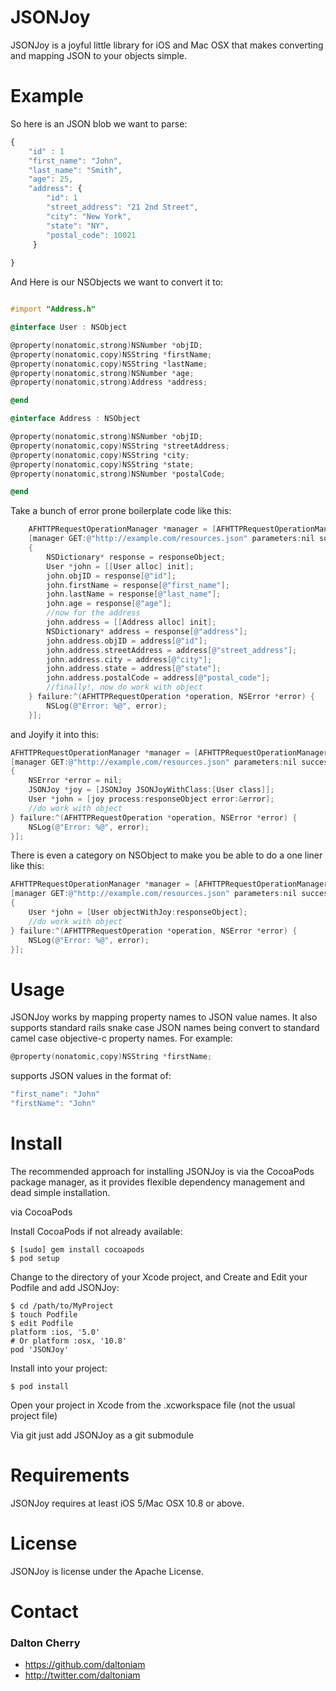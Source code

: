 JSONJoy
=======

JSONJoy is a joyful little library for iOS and Mac OSX that makes converting and mapping JSON to your objects simple. 

# Example #
So here is an JSON blob we want to parse:
```javascript
{
	"id" : 1
	"first_name": "John",
	"last_name": "Smith",
	"age": 25,
	"address": {
		"id": 1
		"street_address": "21 2nd Street",
	    "city": "New York",
	    "state": "NY",
	    "postal_code": 10021
	 }
	
}
```
And Here is our NSObjects we want to convert it to:

```objective-c

#import "Address.h"

@interface User : NSObject

@property(nonatomic,strong)NSNumber *objID;
@property(nonatomic,copy)NSString *firstName;
@property(nonatomic,copy)NSString *lastName;
@property(nonatomic,strong)NSNumber *age;
@property(nonatomic,strong)Address *address;

@end

@interface Address : NSObject

@property(nonatomic,strong)NSNumber *objID;
@property(nonatomic,copy)NSString *streetAddress;
@property(nonatomic,copy)NSString *city;
@property(nonatomic,copy)NSString *state;
@property(nonatomic,strong)NSNumber *postalCode;

@end
```
Take a bunch of error prone boilerplate code like this:
```objective-c
	AFHTTPRequestOperationManager *manager = [AFHTTPRequestOperationManager manager];
	[manager GET:@"http://example.com/resources.json" parameters:nil success:^(AFHTTPRequestOperation *operation, id responseObject) 
	{
		NSDictionary* response = responseObject;
        User *john = [[User alloc] init];
        john.objID = response[@"id"];
        john.firstName = response[@"first_name"];
        john.lastName = response[@"last_name"];
        john.age = response[@"age"];
		//now for the address
		john.address = [[Address alloc] init];
        NSDictionary* address = response[@"address"];
        john.address.objID = address[@"id"];
        john.address.streetAddress = address[@"street_address"];
        john.address.city = address[@"city"];
        john.address.state = address[@"state"];
        john.address.postalCode = address[@"postal_code"];
		//finally!, now do work with object
	} failure:^(AFHTTPRequestOperation *operation, NSError *error) {
	    NSLog(@"Error: %@", error);
	}];
```
and Joyify it into this:
```objective-c
AFHTTPRequestOperationManager *manager = [AFHTTPRequestOperationManager manager];
[manager GET:@"http://example.com/resources.json" parameters:nil success:^(AFHTTPRequestOperation *operation, id responseObject) 
{
	NSError *error = nil;
	JSONJoy *joy = [JSONJoy JSONJoyWithClass:[User class]];
    User *john = [joy process:responseObject error:&error];
	//do work with object
} failure:^(AFHTTPRequestOperation *operation, NSError *error) {
    NSLog(@"Error: %@", error);
}];
```

There is even a category on NSObject to make you be able to do a one liner like this:

```objective-c
AFHTTPRequestOperationManager *manager = [AFHTTPRequestOperationManager manager];
[manager GET:@"http://example.com/resources.json" parameters:nil success:^(AFHTTPRequestOperation *operation, id responseObject) 
{
	User *john = [User objectWithJoy:responseObject];
	//do work with object
} failure:^(AFHTTPRequestOperation *operation, NSError *error) {
    NSLog(@"Error: %@", error);
}];
```
# Usage #

JSONJoy works by mapping property names to JSON value names. It also supports standard rails snake case JSON names being convert to standard camel case objective-c property names. For example: 

```objective-c
@property(nonatomic,copy)NSString *firstName;
```
supports JSON values in the format of:

```javascript
"first_name": "John"
"firstName": "John"
```

# Install #

The recommended approach for installing JSONJoy is via the CocoaPods package manager, as it provides flexible dependency management and dead simple installation.

via CocoaPods

Install CocoaPods if not already available:

	$ [sudo] gem install cocoapods
	$ pod setup
Change to the directory of your Xcode project, and Create and Edit your Podfile and add JSONJoy:

	$ cd /path/to/MyProject
	$ touch Podfile
	$ edit Podfile
	platform :ios, '5.0' 
	# Or platform :osx, '10.8'
	pod 'JSONJoy'

Install into your project:

	$ pod install
	
Open your project in Xcode from the .xcworkspace file (not the usual project file)

Via git
just add JSONJoy as a git submodule

# Requirements #

JSONJoy requires at least iOS 5/Mac OSX 10.8 or above.

# License #

JSONJoy is license under the Apache License.

# Contact #

### Dalton Cherry ###
* https://github.com/daltoniam
* http://twitter.com/daltoniam

